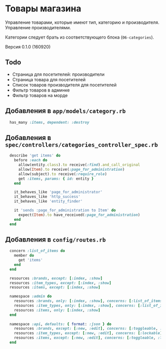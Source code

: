 Товары магазина
===============

Управление товарами, которые имеют тип, категорию и производителя.
Управление производителями.

Категории следует брать из соответствующего блока (`06-categories`).

Версия 0.1.0 (160920)

Todo
----

 * Страница для посетителей: производители
 * Страница товара для посетителей
 * Список товаров производителя для посетителей
 * Фильтр товаров в админке
 * Фильтр товаров на морде
 
Добавления в `app/models/category.rb`
-------------------------------------

```ruby
  has_many :items, dependent: :destroy
```

Добавления в `spec/controllers/categories_controller_spec.rb`
-------------------------------------------------------------

```ruby
  describe 'get items' do
    before :each do
      allow(entity.class).to receive(:find).and_call_original
      allow(Item).to receive(:page_for_administration)
      allow(subject).to receive(:require_role)
      get :items, params: { id: entity }
    end

    it_behaves_like 'page_for_administrator'
    it_behaves_like 'http_success'
    it_behaves_like 'entity_finder'

    it 'sends :page_for_administration to Item' do
      expect(Item).to have_received(:page_for_administration)
    end
  end
```

Добавления в `config/routes.rb`
-------------------------------

```ruby
  concern :list_of_items do
    member do
      get 'items'
    end
  end

  resources :brands, except: [:index, :show]
  resources :item_types, except: [:index, :show]
  resources :items, except: [:index, :show]

  namespace :admin do
    resources :brands, only: [:index, :show], concerns: [:list_of_items]
    resources :item_types, only: [:index, :show], concerns: [:list_of_items]
    resources :items, only: [:index, :show]
  end
  
  namespace :api, defaults: { format: :json } do
    resources :brands, except: [:new, :edit], concerns: [:toggleable, :lockable, :changeable_priority]
    resources :item_types, except: [:new, :edit], concerns: [:lockable]
    resources :items, except: [:new, :edit], concerns: [:toggleable, :lockable, :changeable_priority]
  end
```

